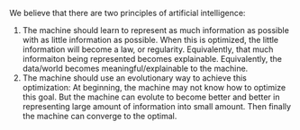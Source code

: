 We believe that there are two principles of artificial intelligence:
1. The machine should learn to represent as much information as possible with as little information as possible. When this is optimized, the little information will become a law, or regularity. Equivalently, that much informaiton being represented becomes explainable. Equivalently, the data/world becomes meaningful/explainable to the machine.
2. The machine should use an evolutionary way to achieve this optimization: At beginning, the machine may not know how to optimize this goal. But the machine can evolute to become better and better in representing large amount of information into small amount. Then finally the machine can converge to the optimal.
